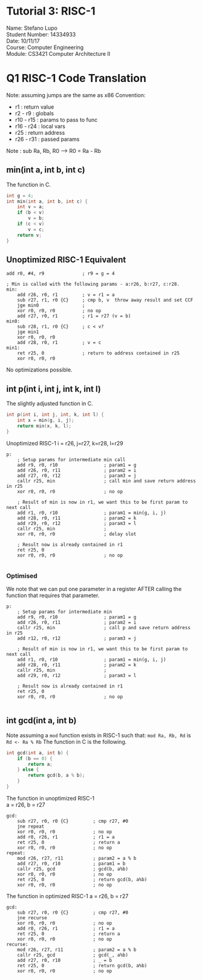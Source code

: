 # Tutorial 3: RISC-1
Name: Stefano Lupo   
Student Number: 14334933   
Date: 10/11/17   
Course: Computer Engineering   
Module: CS3421 Computer Architecture II   
   
# Q1 RISC-1 Code Translation
Note: assuming jumps are the same as x86
Convention:
- r1 : return value
- r2 - r9 : globals
- r10 - r15 : params to pass to func 
- r16 - r24 : local vars
- r25 : return address
- r26 - r31 : passed params

Note : sub Ra, Rb, R0 --> R0 = Ra - Rb

## min(int a, int b, int c)
The function in C.
```c
int g = 4;
int min(int a, int b, int c) {
    int v = a;
    if (b < v)
        v = b;
    if (c < v)
        v = c;
    return v;
}
```

## Unoptimized RISC-1 Equivalent
```Assembly
add r0, #4, r9              ; r9 = g = 4

; Min is called with the following params - a:r26, b:r27, c:r28.
min: 
    add r26, r0, r1         ; v = r1 = a
    sub r27, r1, r0 {C}     ; cmp b, v  throw away result and set CCF
    jge min0                ;
    xor r0, r0, r0          ; no op
    add r27, r0, r1         ; r1 = r27 (v = b)
min0:
    sub r28, r1, r0 {C}     ; c < v?
    jge min1
    xor r0, r0, r0
    add r28, r0, r1         ; v = c
min1:
    ret r25, 0              ; return to address contained in r25
    xor r0, r0, r0
```
    
No optimizations possible.


## int p(int i, int j, int k, int l)
The slightly adjusted function in C.
```c
int p(int i, int j, int, k, int l) {
    int x = min(g, i, j);
    return min(x, k, l);
}
```


Unoptimized RISC-1
i = r26, j=r27, k=r28, l=r29
```Assembly
p:
    ; Setup params for intermediate min call
    add r9, r0, r10                 ; param1 = g
    add r26, r0, r11                ; param2 = i
    add r27, r0, r12                ; param3 = j
    callr r25, min                  ; call min and save return address in r25
    xor r0, r0, r0                  ; no op

    ; Result of min is now in r1, we want this to be first param to next call
    add r1, r0, r10                 ; param1 = min(g, i, j)
    add r28, r0, r11                ; param2 = k
    add r29, r0, r12                ; param3 = l
    callr r25, min                  ; 
    xor r0, r0, r0                  ; delay slot

    ; Result now is already contained in r1
    ret r25, 0
    xor r0, r0, r0                  ; no op
    
```

### Optimised
We note that we can put one parameter in a register AFTER calling the function that requires that parameter.
```Assembly
p:
    ; Setup params for intermediate min
    add r9, r0, r10                 ; param1 = g
    add r26, r0, r11                ; param2 = i
    callr r25, min                  ; call p and save return address in r25
    add r12, r0, r12                ; param3 = j

    ; Result of min is now in r1, we want this to be first param to next call
    add r1, r0, r10                 ; param1 = min(g, i, j)
    add r28, r0, r11                ; param2 = k
    callr r25, min                  ; 
    add r29, r0, r12                ; param3 = l

    ; Result now is already contained in r1
    ret r25, 0
    xor r0, r0, r0                  ; no op
    
```


## int gcd(int a, int b)
Note assuming a `mod` function exists in RISC-1 such that: `mod Ra, Rb, Rd`  is  `Rd <- Ra % Rb`
The function in C is the following.
```c
int gcd(int a, int b) {
    if (b == 0) {
        return a;
    } else {
        return gcd(b, a % b);
    }
}
```

The function in unoptimized RISC-1   
a = r26, b = r27
```Assembly
gcd:
    sub r27, r0, r0 {C}         ; cmp r27, #0
    jne repeat
    xor r0, r0, r0              ; no op
    add r0, r26, r1             ; r1 = a
    ret r25, 0                  ; return a
    xor r0, r0, r0              ; no op
repeat:
    mod r26, r27, r11           ; param2 = a % b
    add r27, r0, r10            ; param1 = b
    callr r25, gcd              ; gcd(b, a%b)
    xor r0, r0, r0              ; no op
    ret r25, 0                  ; return gcd(b, a%b)
    xor r0, r0, r0              ; no op

```

The function in optimized RISC-1
a = r26, b = r27
```Assembly
gcd:
    sub r27, r0, r0 {C}         ; cmp r27, #0
    jne recurse                 
    xor r0, r0, r0              ; no op
    add r0, r26, r1             ; r1 = a
    ret r25, 0                  ; return a
    xor r0, r0, r0              ; no op
recurse:
    mod r26, r27, r11           ; param2 = a % b
    callr r25, gcd              ; gcd(_, a%b)
    add r27, r0, r10            ; _ = b
    ret r25, 0                  ; return gcd(b, a%b)
    xor r0, r0, r0              ; no op
```